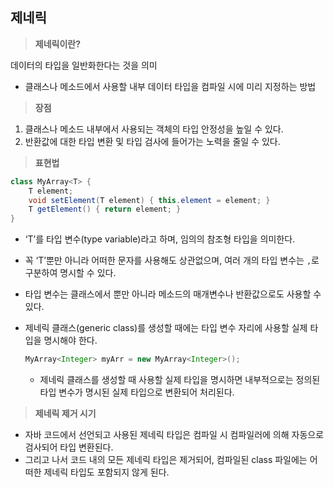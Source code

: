 ## 제네릭
> **제네릭이란?**
> 

데이터의 타입을 일반화한다는 것을 의미

- 클래스나 메소드에서 사용할 내부 데이터 타입을 컴파일 시에 미리 지정하는 방법

> **장점**
> 
1. 클래스나 메소드 내부에서 사용되는 객체의 타입 안정성을 높일 수 있다.
2. 반환값에 대한 타입 변환 및 타입 검사에 들어가는 노력을 줄일 수 있다.

> **표현법**
> 

```java
class MyArray<T> {
	T element;
	void setElement(T element) { this.element = element; }
	T getElement() { return element; }
}
```

- ‘T’를 타입 변수(type variable)라고 하며, 임의의 참조형 타입을 의미한다.
- 꼭 ‘T’뿐만 아니라 어떠한 문자를 사용해도 상관없으며, 여러 개의 타입 변수는 `,`로 구분하여 명시할 수 있다.
- 타입 변수는 클래스에서 뿐만 아니라 메소드의 매개변수나 반환값으로도 사용할 수 있다.
- 제네릭 클래스(generic class)를 생성할 때에는 타입 변수 자리에 사용할 실제 타입을 명시해야 한다.
    
    ```java
    MyArray<Integer> myArr = new MyArray<Integer>();
    ```
    
    - 제네릭 클래스를 생성할 때 사용할 실제 타입을 명시하면 내부적으로는 정의된 타입 변수가 명시된 실제 타입으로 변환되어 처리된다.

> **제네릭 제거 시기**
> 
- 자바 코드에서 선언되고 사용된 제네릭 타입은 컴파일 시 컴파일러에 의해 자동으로 검사되어 타입 변환된다.
- 그리고 나서 코드 내의 모든 제네릭 타입은 제거되어, 컴파일된 class 파일에는 어떠한 제네릭 타입도 포함되지 않게 된다.
